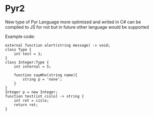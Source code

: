 # Pyr2
New type of Pyr Language more optimized and writed in C# can be compiled to JS for not but in future other language would be supported

Example code:
```
external function alert(string message) -> void;
class Type { 
	int test = 1;
}
class Integer:Type {
	int internal = 5;

	function sayWho(string name){
		string p = 'none';
	}
}
Integer p = new Integer;
function test(int cislo) -> string { 
	int ret = cislo; 
	return ret;
}
```
